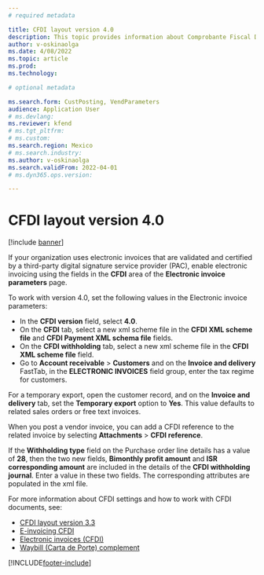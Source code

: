 ```yaml
---
# required metadata

title: CFDI layout version 4.0
description: This topic provides information about Comprobante Fiscal Digital por Internet (CFDI) layout version 4.0 for Mexico.
author: v-oskinaolga
ms.date: 4/08/2022
ms.topic: article
ms.prod: 
ms.technology: 

# optional metadata

ms.search.form: CustPosting, VendParameters
audience: Application User
# ms.devlang: 
ms.reviewer: kfend
# ms.tgt_pltfrm: 
# ms.custom: 
ms.search.region: Mexico
# ms.search.industry: 
ms.author: v-oskinaolga
ms.search.validFrom: 2022-04-01
# ms.dyn365.ops.version: 

---
```


# CFDI layout version 4.0

[!include [banner](../includes/banner.md)]

If your organization uses electronic invoices that are validated and certified by a third-party digital signature service provider (PAC), enable electronic invoicing using the fields in the **CFDI** area of the **Electronic invoice parameters** page.

To work with version 4.0, set the following values in the Electronic invoice parameters:

-	In the **CFDI version** field, select **4.0**.
-	On the **CFDI** tab, select a new xml scheme file in the **CFDI XML scheme file** and **CFDI Payment XML schema file** fields.
- On the **CFDI withholding** tab, select a new xml scheme file in the **CFDI XML scheme file** field.
-	Go to **Account receivable** > **Customers** and on the **Invoice and delivery** FastTab, in the **ELECTRONIC INVOICES** field group, enter the tax regime for customers.

For a temporary export, open the customer record, and on the **Invoice and delivery** tab, set the **Temporary export** option to **Yes**. This value defaults to related sales orders or free text invoices. 

When you post a vendor invoice, you can add a CFDI reference to the related invoice by selecting **Attachments** > **CFDI reference**.  

If the **Withholding type** field on the Purchase order line details has a value of **28**,  then the two new fields, **Bimonthly profit amount** and **ISR corresponding amount** are included in the details of the **CFDI withholding journal**. Enter a value in these two fields. The corresponding attributes are populated in the xml file.

For more information about CFDI settings and how to work with CFDI documents, see:

-	[CFDI layout version 3.3](latam-mex-cfdi-3-3.md)
-	[E-invoicing CFDI](tasks/mx-00010-e-invoicing-cfdi.md)
-	[Electronic invoices (CFDI)](latam-mex-cfdi-electronic-invoices.md)
-	[Waybill (Carta de Porte) complement](latam-mex-carta-de-porte.md)

[!INCLUDE[footer-include](../../includes/footer-banner.md)]
